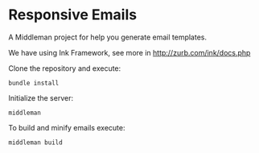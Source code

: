 <h1>Responsive Emails</h1>
<p>A Middleman project for help you generate email templates.</p>
<p>We have using Ink Framework, see more in <a href="http://zurb.com/ink/docs.php" target="_blank">http://zurb.com/ink/docs.php</a></p>
<p>Clone the repository and execute:</p>
<pre>
<code>bundle install</code>
</pre>
<p>Initialize the server:</p>
<pre>
<code>middleman</code>
</pre>
<p>To build and minify emails execute:</p>
<pre>
<code>middleman build</code>
</pre>
